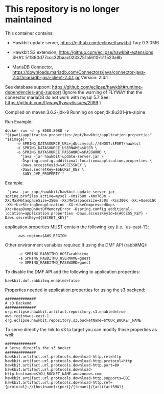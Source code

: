 # This repository is no longer maintained

This container contains:
- Hawkbit update server, https://github.com/eclipse/hawkbit Tag: 0.3.0M6

- Hawkbit S3 extension, https://github.com/eclipse/hawkbit-extensions SHA1: 51f880d77ccc32baac0233751a56107c11523a6b

- MariaDB Connector, https://downloads.mariadb.com/Connectors/java/connector-java-2.4.1/mariadb-java-client-2.4.1.jar Version: 2.4.1

See database support: https://github.com/eclipse/hawkbit#runtime-dependencies-and-support
(Ignore the warning of FLYWAY that the connector mariaDB do not work with mysql 5.7 See: https://github.com/flyway/flyway/issues/2099 )

Compiled on maven:3.6.2-jdk-8 
Running on openjdk:8u201-jre-alpine

Run Example: 
```
docker run -d -p 8080:8080 -v "$(pwd)/application.properties:/opt/hawkbit/application.properties" "${image}" \
     -e SPRING_DATASOURCE_URL=jdbc:mysql://$HOST:$PORT/hawkbit
     -e SPRING_DATASOURCE_USERNAME=$USER \
     -e SPRING_DATASOURCE_PASSWORD=$PASSWORD \
       "java -jar hawkbit-update-server.jar \
       -Dspring.config.additional-location=application.properties \
       -Daws.accessKeyId=$ACCESSKEY \
       -Daws.secretKey=$SECRET_KEY \
        $ANY_JVM_PROPERTY "
```
Example: 
```
 "java -jar /opt/hawkbit/hawkbit-update-server.jar --spring.profiles.active=mysql -Xms768m -Xmx768m -XX:MaxMetaspaceSize=250m -XX:MetaspaceSize=250m -Xss300K -XX:+UseG1GC -XX:+UseStringDeduplication -XX:+UseCompressedOops -XX:+HeapDumpOnOutOfMemoryError -Dspring.config.additional-location=application.properties -Daws.accessKeyId=${ACCESS_KEY} -Daws.secretKey=${SECRET_KEY}"
```

application.properties MUST contain the following key (i.e. 'us-east-1'): 
```
      aws.region=$AWS_REGION
```
Other environment variables required if using the DMF API (rabbitMQ):
```
      -e SPRING_RABBITMQ_HOST=rabbitmq
      -e SPRING_RABBITMQ_USERNAME=guest
      -e SPRING_RABBITMQ_PASSWORD=guest
```
To disable the DMF API add the following to application.properties:
```
hawkbit.dmf.rabbitmq.enabled=false
```

Properties needed in application.properties for using the s3 backend:
```
##############
# s3 Backend
##############
org.eclipse.hawkbit.artifact.repository.s3.enabled=true
aws.region=us-east-1
org.eclipse.hawkbit.repository.s3.bucketName=$YOUR_BUCKET_NAME
```
To serve directly the link to s3 to target you can modify those properties as well:
```
##############
# Serve directly the s3 bucket
##############
hawkbit.artifact.url.protocols.download-http.rel=http
hawkbit.artifact.url.protocols.download-http.protocol=http
hawkbit.artifact.url.protocols.download-http.port=80
hawkbit.artifact.url.protocols.download-http.hostname=$YOU_BUCKET_NAME.amazonaws.com
hawkbit.artifact.url.protocols.download-http.supports=DDI
hawkbit.artifact.url.protocols.download-http.ref={protocol}://{hostname}:{port}/{tenant}/{artifactSHA1}
```
